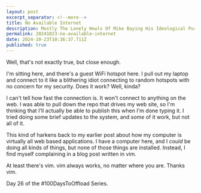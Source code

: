 ```yaml
---
layout: post
excerpt_separator: <!--more-->
title: No Available Internet 
description: Mostly The Lonely Howls Of Mike Baying His Ideological Purity At The Moon
permalink: 20241023-no-available-internet
date: 2024-10-23T10:36:37.711Z
published: true
---
```


Well, that's not exactly true, but close enough. 

I'm sitting here, and there's a guest WiFi hotspot here. I pull out my laptop and connect to it like a blithering idiot connecting to random hotspots with no concern for my security. Does it work? Well, kinda? 

I can't tell how fast the connection is. It won't connect to anything on the web. I was able to pull down the repo that drives my web site, so I'm thinking that I'll actually be able to publish this when I'm done typing it. I tried doing some brief updates to the system, and _some_ of it work, but not all of it.

This kind of harkens back to my earlier post about how my computer is virtually all web based applications. I have a computer here, and I _could_ be doing all kinds of things, but none of those things are installed. Instead, I find myself complaining in a blog post written in vim. 

At least there's vim. vim always works, no matter where you are. Thanks vim.

Day 26 of the #100DaysToOffload Series.
